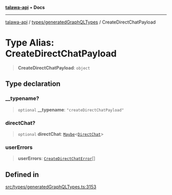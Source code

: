 [**talawa-api**](../../../README.md) • **Docs**

***

[talawa-api](../../../modules.md) / [types/generatedGraphQLTypes](../README.md) / CreateDirectChatPayload

# Type Alias: CreateDirectChatPayload

> **CreateDirectChatPayload**: `object`

## Type declaration

### \_\_typename?

> `optional` **\_\_typename**: `"createDirectChatPayload"`

### directChat?

> `optional` **directChat**: [`Maybe`](Maybe.md)\<[`DirectChat`](DirectChat.md)\>

### userErrors

> **userErrors**: [`CreateDirectChatError`](CreateDirectChatError.md)[]

## Defined in

[src/types/generatedGraphQLTypes.ts:3153](https://github.com/PalisadoesFoundation/talawa-api/blob/6712e9940a5702665afc506fa9f6e9d7e1dc7991/src/types/generatedGraphQLTypes.ts#L3153)
